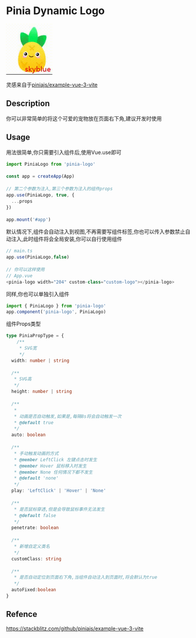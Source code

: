 # Pinia Dynamic Logo

![effect.gif](./dist/effect.gif '效果图')

灵感来自于[piniajs/example-vue-3-vite](https://stackblitz.com/github/piniajs/example-vue-3-vite)

## Description

你可以非常简单的将这个可爱的宠物放在页面右下角,建议开发时使用

## Usage

用法很简单,你只需要引入组件后,使用Vue.use即可

```js
import PiniaLogo from 'pinia-logo'

const app = createApp(App)

// 第二个参数为注入,第三个参数为注入的组件props
app.use(PiniaLogo, true, {
  ...props
})

app.mount('#app')
```

默认情况下,组件会自动注入到视图,不再需要写组件标签,你也可以传入参数禁止自动注入,此时组件将会全局安装,你可以自行使用组件

```js
// main.ts
app.use(PiniaLogo,false)

// 你可以这样使用
// App.vue
<pinia-logo width="204" custom-class="custom-logo"></pinia-logo>
```

同样,你也可以单独引入组件

```js
import { PiniaLogo } from 'pinia-logo'
app.component('pinia-logo', PiniaLogo)
```

组件Props类型
```ts
type PiniaPropType = {
    /**
     * SVG宽
     */
  width: number | string

  /**
   * SVG高
   */
  height: number | string

  /**
   * 
   * 动画是否自动触发,如果是,每隔8s将会自动触发一次
   * @default true
   */
  auto: boolean

  /**
   * 手动触发动画的方式
   * @member LeftClick 左键点击时发生
   * @member Hover 鼠标移入时发生
   * @member None 任何情况下都不发生
   * @default 'none'
   */
  play: 'LeftClick' | 'Hover' | 'None'

  /**
   * 是否鼠标穿透,但是会导致鼠标事件无法发生
   * @default false
   */
  penetrate: boolean

  /**
   * 新增自定义类名
   */
  customClass: string

  /**
   * 是否自动定位到页面右下角,当组件自动注入到页面时,将会默认为true
   */
  autoFixed:boolean
}
```

## Refence

https://stackblitz.com/github/piniajs/example-vue-3-vite